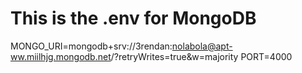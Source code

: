 # This is the .env for MongoDB

MONGO_URI=mongodb+srv://3rendan:nolabola@apt-ww.miilhjg.mongodb.net/?retryWrites=true&w=majority
PORT=4000